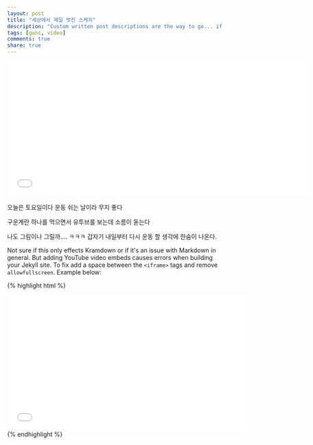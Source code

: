 ```yaml
---
layout: post
title: "세상에서 제일 멋진 스케치"
description: "Custom written post descriptions are the way to go... if you're not lazy."
tags: [gunc, video]
comments: true
share: true
---
```


<iframe width="700" height="315" src="//www.youtube.com/embed/SU3kYxJmWuQ" frameborder="0"> </iframe>
  <p> 오늘은 토요일이다 운동 쉬는 날이라 무지 좋다 </p>
  <p> 구운계란 하나를 먹으면서 유투브를 보는데 소름이 돋는다 </p>
  <p> 나도 그림이나 그릴까.... ㅋㅋㅋ 갑자기 내일부터 다시 운동 할 생각에 한숨이 나온다. </p>

Not sure if this only effects Kramdown or if it's an issue with Markdown in general. But adding YouTube video embeds causes errors when building your Jekyll site. To fix add a space between the `<iframe>` tags and remove `allowfullscreen`. Example below:

{% highlight html %}
<iframe width="560" height="315" src="//www.youtube.com/embed/SU3kYxJmWuQ" frameborder="0"> </iframe>
{% endhighlight %}
